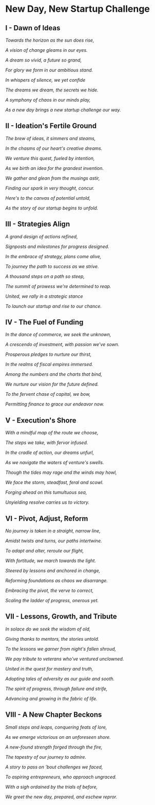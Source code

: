 # New Day, New Startup Challenge

## I - Dawn of Ideas
_Towards the horizon as the sun does rise,_

_A vision of change gleams in our eyes._

_A dream so vivid, a future so grand,_

_For glory we form in our ambitious stand._

_In whispers of silence, we yet confide_

_The dreams we dream, the secrets we hide._

_A symphony of chaos in our minds play,_

_As a new day brings a new startup challenge our way._

## II - Ideation's Fertile Ground
_The brew of ideas, it simmers and steams,_

_In the chasms of our heart's creative dreams._

_We venture this quest, fueled by intention,_

_As we birth an idea for the grandest invention._

_We gather and glean from the musings astir,_

_Finding our spark in very thought, concur._

_Here's to the canvas of potential untold,_

_As the story of our startup begins to unfold._

## III - Strategies Align
_A grand design of actions refined,_

_Signposts and milestones for progress designed._

_In the embrace of strategy, plans come alive,_

_To journey the path to success as we strive._

_A thousand steps on a path so steep,_

_The summit of prowess we're determined to reap._

_United, we rally in a strategic stance_

_To launch our startup and rise to our chance._

## IV - The Fuel of Funding
_In the dance of commerce, we seek the unknown,_

_A crescendo of investment, with passion we've sown._

_Prosperous pledges to nurture our thirst,_

_In the realms of fiscal empires immersed._

_Among the numbers and the charts that bind,_

_We nurture our vision for the future defined._

_To the fervent chase of capital, we bow,_

_Permitting finance to grace our endeavor now._

## V - Execution's Shore
_With a mindful map of the route we choose,_

_The steps we take, with fervor infused._

_In the cradle of action, our dreams unfurl,_

_As we navigate the waters of venture's swells._

_Though the tides may rage and the winds may howl,_

_We face the storm, steadfast, feral and scowl._

_Forging ahead on this tumultuous sea,_

_Unyielding resolve carries us to victory._

## VI - Pivot, Adjust, Reform
_No journey is taken in a straight, narrow line,_

_Amidst twists and turns, our paths intertwine._

_To adapt and alter, reroute our flight,_

_With fortitude, we march towards the light._

_Steered by lessons and anchored in change,_

_Reforming foundations as chaos we disarrange._

_Embracing the pivot, the verve to correct,_

_Scaling the ladder of progress, onerous yet._

## VII - Lessons, Growth, and Tribute
_In solace do we seek the wisdom of old,_

_Giving thanks to mentors, the stories untold._

_To the lessons we garner from night's fallen shroud,_

_We pay tribute to veterans who've ventured unclowned._

_United in the quest for mastery and truth,_

_Adopting tales of adversity as our guide and sooth._

_The spirit of progress, through failure and strife,_

_Advancing and growing in the fabric of life._

## VIII - A New Chapter Beckons
_Small steps and leaps, conquering feats of lore,_

_As we emerge victorious on an unforeseen shore._

_A new-found strength forged through the fire,_

_The tapestry of our journey to admire._

_A story to pass on 'bout challenges we faced,_

_To aspiring entrepreneurs, who approach ungraced._

_With a sigh ordained by the trials of before,_

_We greet the new day, prepared, and eschew repror._